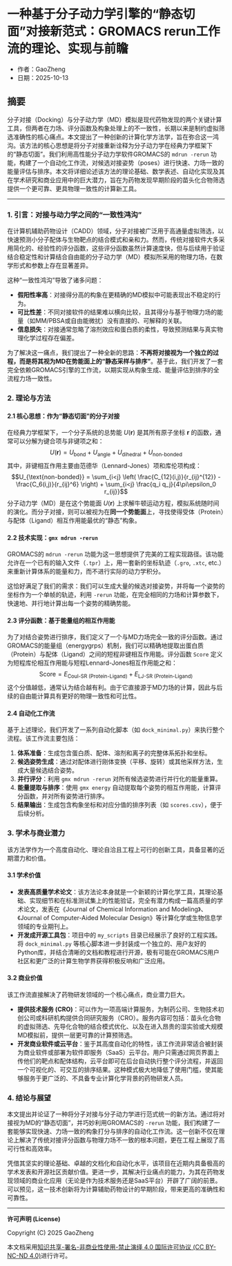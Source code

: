 # 一种基于分子动力学引擎的“静态切面”对接新范式：GROMACS rerun工作流的理论、实现与前瞻

- 作者：GaoZheng
- 日期：2025-10-13

## 摘要
分子对接（Docking）与分子动力学（MD）模拟是现代药物发现的两个关键计算工具，但两者在力场、评分函数及构象处理上的不一致性，长期以来是制约虚拟筛选准确性的核心痛点。本文提出了一种创新的计算化学方法学，旨在弥合这一鸿沟。该方法的核心思想是将分子对接重新诠释为分子动力学在经典力学框架下的“静态切面”。我们利用高性能分子动力学软件GROMACS的 `mdrun -rerun` 功能，构建了一个自动化工作流，对候选对接姿势（poses）进行快速、力场一致的能量评估与排序。本文将详细论述该方法的理论基础、数学表述、自动化实现及其在学术研究和商业应用中的巨大潜力，旨在为药物发现早期阶段的苗头化合物筛选提供一个更可靠、更具物理一致性的计算新工具。

---

### **1. 引言：对接与动力学之间的“一致性鸿沟”**

在计算机辅助药物设计（CADD）领域，分子对接被广泛用于高通量虚拟筛选，以快速预测小分子配体与生物靶点的结合模式和亲和力。然而，传统对接软件大多采用简化的、经验性的评分函数，这些评分函数虽然计算速度快，但与后续用于验证结合稳定性和计算结合自由能的分子动力学（MD）模拟所采用的物理力场，在数学形式和参数上存在显著差异。

这种“一致性鸿沟”导致了诸多问题：
* **假阳性率高**：对接得分高的构象在更精确的MD模拟中可能表现出不稳定的行为。
* **可比性差**：不同对接软件的结果难以横向比较，且其得分与基于物理力场的能量（如MM/PBSA或自由能微扰）没有直接的、可解释的关联。
* **信息损失**：对接通常忽略了溶剂效应和蛋白质的柔性，导致预测结果与真实物理化学过程存在偏差。

为了解决这一痛点，我们提出了一种全新的思路：**不再将对接视为一个独立的过程，而是将其视为MD在势能面上的“静态采样与排序”**。基于此，我们开发了一套完全依赖GROMACS引擎的工作流，以期实现从构象生成、能量评估到排序的全流程力场一致性。

### **2. 理论与方法**

#### **2.1 核心思想：作为“静态切面”的分子对接**

在经典力学框架下，一个分子系统的总势能 $U(\mathbf{r})$ 是其所有原子坐标 $\mathbf{r}$ 的函数，通常可以分解为键合项与非键项之和：
$$U(\mathbf{r}) = U_{\text{bond}} + U_{\text{angle}} + U_{\text{dihedral}} + U_{\text{non-bonded}}$$其中，非键相互作用主要由范德华（Lennard-Jones）项和库伦项构成：$$U_{\text{non-bonded}} = \sum_{i<j} \left( \frac{C_{12}(i,j)}{r_{ij}^{12}} - \frac{C_6(i,j)}{r_{ij}^6} \right) + \sum_{i<j} \frac{q_i q_j}{4\pi\epsilon_0 r_{ij}}$$
分子动力学（MD）是在这个势能面 $U(\mathbf{r})$ 上求解牛顿运动方程，模拟系统随时间的演化。而分子对接，则可以被视为在**同一个势能面**上，寻找使得受体（Protein）与配体（Ligand）相互作用能最优的“静态”构象。

#### **2.2 技术实现：`gmx mdrun -rerun`**

GROMACS的 `mdrun -rerun` 功能为这一思想提供了完美的工程实现路径。该功能允许在一个已有的输入文件（`.tpr`）上，用一套新的坐标轨迹（`.gro`, `.xtc`, etc.）来重新计算体系的能量和力，而不进行实际的动力学积分。

这恰好满足了我们的需求：我们可以生成大量的候选对接姿势，并将每一个姿势的坐标作为一个单帧的轨迹，利用 `-rerun` 功能，在完全相同的力场和计算参数下，快速地、并行地计算出每一个姿势的精确势能。

#### **2.3 评分函数：基于能量组的相互作用能**

为了对结合姿势进行排序，我们定义了一个与MD力场完全一致的评分函数。通过GROMACS的能量组（energygrps）机制，我们可以精确地提取出蛋白质（Protein）与配体（Ligand）之间的短程非键相互作用能。评分函数 `Score` 定义为短程库伦相互作用能与短程Lennard-Jones相互作用能之和：
$$\text{Score} = E_{\text{Coul-SR (Protein-Ligand)}} + E_{\text{LJ-SR (Protein-Ligand)}}$$
这个分值越低，通常认为结合越有利。由于它直接源于MD力场的计算，因此与后续的自由能计算具有更好的物理一致性和可比性。

#### **2.4 自动化工作流**

基于上述理论，我们开发了一系列自动化脚本（如 `dock_minimal.py`）来执行整个流程。该工作流主要包括：
1.  **体系准备**：生成包含蛋白质、配体、溶剂和离子的完整体系拓扑和坐标。
2.  **候选姿势生成**：通过对配体进行刚体变换（平移、旋转）或其他采样方法，生成大量候选结合姿势。
3.  **并行评分**：利用 `gmx mdrun -rerun` 对所有候选姿势进行并行化的能量重算。
4.  **能量提取与排序**：使用 `gmx energy` 自动提取每个姿势的相互作用能，计算评分函数，并对所有姿势进行排序。
5.  **结果输出**：生成包含构象坐标和对应分值的排序列表（如 `scores.csv`），便于后续分析。

### **3. 学术与商业潜力**

该方法学作为一个高度自动化、理论自洽且工程上可行的创新工具，具备显著的近期潜力和价值。

#### **3.1 学术价值**

* **发表高质量学术论文**：该方法论本身就是一个新颖的计算化学工具，其理论基础、实现细节和在标准测试集上的性能验证，完全有潜力构成一篇高质量的学术论文，发表在《Journal of Chemical Information and Modeling》、《Journal of Computer-Aided Molecular Design》等计算化学或生物信息学领域的专业期刊上。
* **开发成开源工具包**：项目中的 `my_scripts` 目录已经展示了良好的工程实践。将 `dock_minimal.py` 等核心脚本进一步封装成一个独立的、用户友好的Python库，并结合清晰的文档和教程进行开源，极有可能在GROMACS用户社区和更广泛的计算生物学界获得积极反响和广泛应用。

#### **3.2 商业价值**

该工作流直接解决了药物研发领域的一个核心痛点，商业潜力巨大。

* **提供技术服务 (CRO)**：可以作为一项高端计算服务，为制药公司、生物技术初创公司或科研机构提供合同研究服务（CRO）。服务内容可包括：苗头化合物的虚拟筛选、先导化合物的结合模式优化、以及在进入昂贵的湿实验或大规模MD模拟前，提供一层更可靠的计算预筛选。
* **开发商业软件或云平台**：鉴于其高度自动化的特性，该工作流非常适合被封装为商业软件或部署为软件即服务（SaaS）云平台。用户只需通过网页界面上传他们的靶点和配体结构，云平台即可在后台自动执行整个评分流程，并返回一个可视化的、可交互的排序结果。这种模式极大地降低了使用门槛，使其能够服务于更广泛的、不具备专业计算化学背景的药物研发人员。

### **4. 结论与展望**

本文提出并论证了一种将分子对接与分子动力学进行范式统一的新方法。通过将对接视为MD的“静态切面”，并巧妙利用GROMACS的 `-rerun` 功能，我们构建了一套能够实现快速、力场一致的构象打分与排序的自动化工作流。这一创新不仅在理论上解决了传统对接评分函数与物理力场不一致的根本问题，更在工程上展现了高可行性和高效率。

凭借其坚实的理论基础、卓越的文档化和自动化水平，该项目在近期内具备极高的学术发表和开源社区贡献价值。更进一步，其解决行业痛点的能力，为其在药物发现领域的商业化应用（无论是作为技术服务还是SaaS平台）开辟了广阔的前景。可以预见，这一技术创新将为计算辅助药物设计的早期阶段，带来更高的准确性和可靠性。

---

**许可声明 (License)**

Copyright (C) 2025 GaoZheng

本文档采用[知识共享-署名-非商业性使用-禁止演绎 4.0 国际许可协议 (CC BY-NC-ND 4.0)](https://creativecommons.org/licenses/by-nc-nd/4.0/deed.zh-Hans)进行许可。
